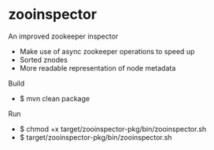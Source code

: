 zooinspector
============

An improved zookeeper inspector

- Make use of async zookeeper operations to speed up
- Sorted znodes
- More readable representation of node metadata

Build
- $ mvn clean package

Run
- $ chmod +x target/zooinspector-pkg/bin/zooinspector.sh
- $ target/zooinspector-pkg/bin/zooinspector.sh

